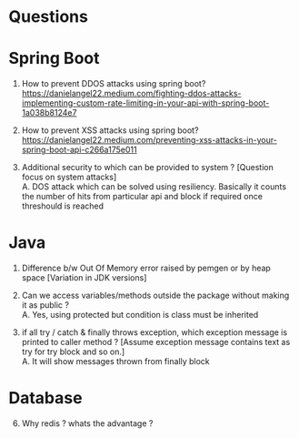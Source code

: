 # Questions

# Spring Boot
1. How to prevent DDOS attacks using spring boot? </br>
   https://danielangel22.medium.com/fighting-ddos-attacks-implementing-custom-rate-limiting-in-your-api-with-spring-boot-1a038b8124e7

2. How to prevent XSS attacks using spring boot? </br>
   https://danielangel22.medium.com/preventing-xss-attacks-in-your-spring-boot-api-c266a175e011   

3. Additional security to which can be provided to system ? [Question focus on system attacks] <br>
A. DOS attack which can be solved using resiliency. Basically it counts the number of hits from particular api and block if required once threshould is reached

# Java
1. Difference b/w Out Of Memory error raised by pemgen or by heap space [Variation in JDK versions]

2. Can we access variables/methods outside the package without making it as public ? <br>
A. Yes, using protected but condition is class must be inherited 

3. if all try / catch & finally throws exception, which exception message is printed to caller method ? [Assume exception message contains text as try for try block and so on.] <br>
A. It will show messages thrown from finally block

# Database
6. Why redis ? whats the advantage ?
